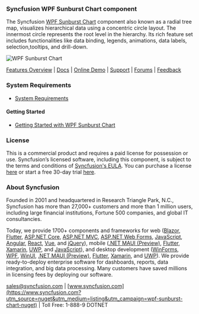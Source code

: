 ### Syncfusion WPF Sunburst Chart component
The Syncfusion [WPF Sunburst Chart](https://www.syncfusion.com/wpf-controls/sunburst-chart?utm_source=nuget&utm_medium=listing&utm_campaign=wpf-sunburst-chart-nuget) component also known as a radial tree map, visualizes hierarchical data using a concentric circle layout. The innermost circle represents the root level in the hierarchy. Its rich feature set includes functionalities like data binding, legends, animations, data labels, selection,tooltips, and drill-down.

![WPF Sunburst Chart](https://cdn.syncfusion.com/nuget-readme/wpf/wpf_sunburstchart.png)

[Features Overview](https://www.syncfusion.com/wpf-controls/sunburst-chart?utm_source=nuget&utm_medium=listing&utm_campaign=wpf-sunburst-chart-nuget) | [Docs](https://help.syncfusion.com/wpf/sunburst-chart/getting-started?utm_source=nuget&utm_medium=listing&utm_campaign=wpf-sunburst-chart-nuget) | [Online Demo](https://github.com/syncfusion/wpf-demos?utm_source=nuget&utm_medium=listing&utm_campaign=wpf-sunburst-chart-nuget) | [Support](https://www.syncfusion.com/support/directtrac/incidents/newincident?utm_source=nuget&utm_medium=listing&utm_campaign=wpf-sunburst-chart-nuget) | [Forums](https://www.syncfusion.com/forums/wpf?utm_source=nuget&utm_medium=listing&utm_campaign=wpf-sunburst-chart-nuget) | [Feedback](https://www.syncfusion.com/feedback/wpf?utm_source=nuget&utm_medium=listing&utm_campaign=wpf-sunburst-chart-nuget)

### System Requirements

* [System Requirements](https://help.syncfusion.com/wpf/installation/system-requirements?utm_source=nuget&utm_medium=listing&utm_campaign=wpf-sunburst-chart-nuget)

#### Getting Started

* [Getting Started with WPF Sunburst Chart](https://help.syncfusion.com/wpf/sunburst-chart/getting-started?utm_source=nuget&utm_medium=listing&utm_campaign=wpf-sunburst-chart-nuget)

### License

This is a commercial product and requires a paid license for possession or use. Syncfusion’s licensed software, including this component, is subject to the terms and conditions of [Syncfusion's EULA](https://www.syncfusion.com/eula/es/?utm_source=nuget&utm_medium=listing&utm_campaign=wpf-sunburst-chart-nuget). You can purchase a license [here](https://www.syncfusion.com/sales/products?utm_source=nuget&utm_medium=listing&utm_campaign=wpf-sunburst-chart-nuget) or start a free 30-day trial [here](https://www.syncfusion.com/account/manage-trials/start-trials?utm_source=nuget&utm_medium=listing&utm_campaign=wpf-sunburst-chart-nuget).

### About Syncfusion

Founded in 2001 and headquartered in Research Triangle Park, N.C., Syncfusion has more than 27,000+ customers and more than 1 million users, including large financial institutions, Fortune 500 companies, and global IT consultancies.
 
Today, we provide 1700+ components and frameworks for web ([Blazor](https://www.syncfusion.com/blazor-components?utm_source=nuget&utm_medium=listing&utm_campaign=wpf-sunburst-chart-nuget), [Flutter](https://www.syncfusion.com/flutter-widgets?utm_source=nuget&utm_medium=listing&utm_campaign=wpf-sunburst-chart-nuget), [ASP.NET Core](https://www.syncfusion.com/aspnet-core-ui-controls?utm_source=nuget&utm_medium=listing&utm_campaign=wpf-sunburst-chart-nuget), [ASP.NET MVC](https://www.syncfusion.com/aspnet-mvc-ui-controls?utm_source=nuget&utm_medium=listing&utm_campaign=wpf-sunburst-chart-nuget), [ASP.NET Web Forms](https://www.syncfusion.com/jquery/aspnet-webforms-ui-controls?utm_source=nuget&utm_medium=listing&utm_campaign=wpf-sunburst-chart-nuget), [JavaScript](https://www.syncfusion.com/javascript-ui-controls?utm_source=nuget&utm_medium=listing&utm_campaign=wpf-sunburst-chart-nuget), [Angular](https://www.syncfusion.com/angular-ui-components?utm_source=nuget&utm_medium=listing&utm_campaign=wpf-sunburst-chart-nuget), [React](https://www.syncfusion.com/react-ui-components?utm_source=nuget&utm_medium=listing&utm_campaign=wpf-sunburst-chart-nuget), [Vue](https://www.syncfusion.com/vue-ui-components?utm_source=nuget&utm_medium=listing&utm_campaign=wpf-sunburst-chart-nuget), and [jQuery](https://www.syncfusion.com/jquery-ui-widgets?utm_source=nuget&utm_medium=listing&utm_campaign=wpf-sunburst-chart-nuget)), mobile ([.NET MAUI (Preview)](https://www.syncfusion.com/maui-controls?utm_source=nuget&utm_medium=listing&utm_campaign=wpf-sunburst-chart-nuget), [Flutter](https://www.syncfusion.com/flutter-widgets?utm_source=nuget&utm_medium=listing&utm_campaign=wpf-sunburst-chart-nuget), [Xamarin](https://www.syncfusion.com/xamarin-ui-controls?utm_source=nuget&utm_medium=listing&utm_campaign=wpf-sunburst-chart-nuget), [UWP](https://www.syncfusion.com/uwp-ui-controls?utm_source=nuget&utm_medium=listing&utm_campaign=wpf-sunburst-chart-nuget), and [JavaScript](https://www.syncfusion.com/javascript-ui-controls?utm_source=nuget&utm_medium=listing&utm_campaign=wpf-sunburst-chart-nuget)), and desktop development ([WinForms](https://www.syncfusion.com/winforms-ui-controls?utm_source=nuget&utm_medium=listing&utm_campaign=wpf-sunburst-chart-nuget), [WPF](https://www.syncfusion.com/wpf-controls?utm_source=nuget&utm_medium=listing&utm_campaign=wpf-sunburst-chart-nuget), [WinUI](https://www.syncfusion.com/winui-controls?utm_source=nuget&utm_medium=listing&utm_campaign=wpf-sunburst-chart-nuget), [.NET MAUI (Preview)](https://www.syncfusion.com/maui-controls?utm_source=nuget&utm_medium=listing&utm_campaign=wpf-sunburst-chart-nuget), [Flutter](https://www.syncfusion.com/flutter-widgets?utm_source=nuget&utm_medium=listing&utm_campaign=wpf-sunburst-chart-nuget), [Xamarin](https://www.syncfusion.com/xamarin-ui-controls?utm_source=nuget&utm_medium=listing&utm_campaign=wpf-sunburst-chart-nuget), and [UWP](https://www.syncfusion.com/uwp-ui-controls?utm_source=nuget&utm_medium=listing&utm_campaign=wpf-sunburst-chart-nuget)). We provide ready-to-deploy enterprise software for dashboards, reports, data integration, and big data processing. Many customers have saved millions in licensing fees by deploying our software.

[sales@syncfusion.com](mailto:sales@syncfusion.com?Subject=Syncfusion%20WPF%20SunburstChart%20-%20NuGet) | [www.syncfusion.com](https://www.syncfusion.com?utm_source=nuget&utm_medium=listing&utm_campaign=wpf-sunburst-chart-nuget) | Toll Free: 1-888-9 DOTNET


